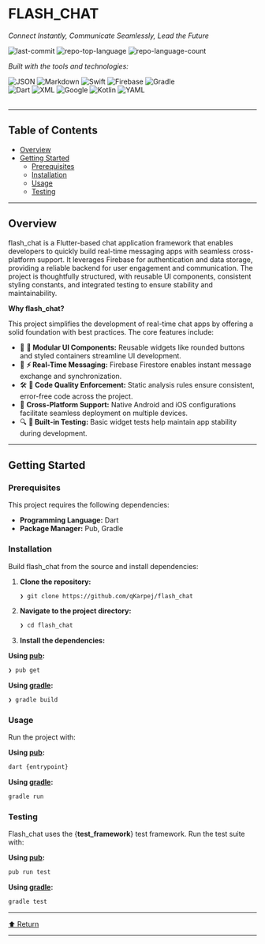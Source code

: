<div id="top">

<!-- HEADER STYLE: CLASSIC -->
<div align="left">


# FLASH_CHAT

<em>Connect Instantly, Communicate Seamlessly, Lead the Future</em>

<!-- BADGES -->
<img src="https://img.shields.io/github/last-commit/qKarpej/flash_chat?style=flat&logo=git&logoColor=white&color=0080ff" alt="last-commit">
<img src="https://img.shields.io/github/languages/top/qKarpej/flash_chat?style=flat&color=0080ff" alt="repo-top-language">
<img src="https://img.shields.io/github/languages/count/qKarpej/flash_chat?style=flat&color=0080ff" alt="repo-language-count">

<em>Built with the tools and technologies:</em>

<img src="https://img.shields.io/badge/JSON-000000.svg?style=flat&logo=JSON&logoColor=white" alt="JSON">
<img src="https://img.shields.io/badge/Markdown-000000.svg?style=flat&logo=Markdown&logoColor=white" alt="Markdown">
<img src="https://img.shields.io/badge/Swift-F05138.svg?style=flat&logo=Swift&logoColor=white" alt="Swift">
<img src="https://img.shields.io/badge/Firebase-DD2C00.svg?style=flat&logo=Firebase&logoColor=white" alt="Firebase">
<img src="https://img.shields.io/badge/Gradle-02303A.svg?style=flat&logo=Gradle&logoColor=white" alt="Gradle">
<br>
<img src="https://img.shields.io/badge/Dart-0175C2.svg?style=flat&logo=Dart&logoColor=white" alt="Dart">
<img src="https://img.shields.io/badge/XML-005FAD.svg?style=flat&logo=XML&logoColor=white" alt="XML">
<img src="https://img.shields.io/badge/Google-4285F4.svg?style=flat&logo=Google&logoColor=white" alt="Google">
<img src="https://img.shields.io/badge/Kotlin-7F52FF.svg?style=flat&logo=Kotlin&logoColor=white" alt="Kotlin">
<img src="https://img.shields.io/badge/YAML-CB171E.svg?style=flat&logo=YAML&logoColor=white" alt="YAML">

</div>
<br>

---

## Table of Contents

- [Overview](#overview)
- [Getting Started](#getting-started)
    - [Prerequisites](#prerequisites)
    - [Installation](#installation)
    - [Usage](#usage)
    - [Testing](#testing)

---

## Overview

flash_chat is a Flutter-based chat application framework that enables developers to quickly build real-time messaging apps with seamless cross-platform support. It leverages Firebase for authentication and data storage, providing a reliable backend for user engagement and communication. The project is thoughtfully structured, with reusable UI components, consistent styling constants, and integrated testing to ensure stability and maintainability.

**Why flash_chat?**

This project simplifies the development of real-time chat apps by offering a solid foundation with best practices. The core features include:

- 🧩 **🔧 Modular UI Components:** Reusable widgets like rounded buttons and styled containers streamline UI development.
- 🚀 **⚡ Real-Time Messaging:** Firebase Firestore enables instant message exchange and synchronization.
- 🛠️ **📝 Code Quality Enforcement:** Static analysis rules ensure consistent, error-free code across the project.
- 📱 **Cross-Platform Support:** Native Android and iOS configurations facilitate seamless deployment on multiple devices.
- 🔍 **🧪 Built-in Testing:** Basic widget tests help maintain app stability during development.

---

## Getting Started

### Prerequisites

This project requires the following dependencies:

- **Programming Language:** Dart
- **Package Manager:** Pub, Gradle

### Installation

Build flash_chat from the source and install dependencies:

1. **Clone the repository:**

    ```sh
    ❯ git clone https://github.com/qKarpej/flash_chat
    ```

2. **Navigate to the project directory:**

    ```sh
    ❯ cd flash_chat
    ```

3. **Install the dependencies:**

**Using [pub](https://dart.dev/):**

```sh
❯ pub get
```
**Using [gradle](https://gradle.org/):**

```sh
❯ gradle build
```

### Usage

Run the project with:

**Using [pub](https://dart.dev/):**

```sh
dart {entrypoint}
```
**Using [gradle](https://gradle.org/):**

```sh
gradle run
```

### Testing

Flash_chat uses the {__test_framework__} test framework. Run the test suite with:

**Using [pub](https://dart.dev/):**

```sh
pub run test
```
**Using [gradle](https://gradle.org/):**

```sh
gradle test
```

---

<div align="left"><a href="#top">⬆ Return</a></div>

---
